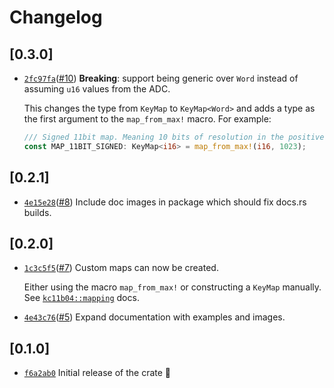 # Changelog

## \[0.3.0]

- [`2fc97fa`](https://github.com/Beanow/kc11b04-rs/commit/2fc97fadb95830a9b61aa38cd212dfc19dc09300)([#10](https://github.com/Beanow/kc11b04-rs/pull/10)) **Breaking**: support being generic over `Word` instead of assuming `u16` values from the ADC.

  This changes the type from `KeyMap` to `KeyMap<Word>` and adds a type as the first argument to the `map_from_max!` macro. For example:

  ```rust
  /// Signed 11bit map. Meaning 10 bits of resolution in the positive voltage range.
  const MAP_11BIT_SIGNED: KeyMap<i16> = map_from_max!(i16, 1023);
  ```

## \[0.2.1]

- [`4e15e28`](https://github.com/Beanow/kc11b04-rs/commit/4e15e28d236994c1513c84216757c8fb67829806)([#8](https://github.com/Beanow/kc11b04-rs/pull/8)) Include doc images in package which should fix docs.rs builds.

## \[0.2.0]

- [`1c3c5f5`](https://github.com/Beanow/kc11b04-rs/commit/1c3c5f512f2a8e6f637012ffdbd6742b213cc888)([#7](https://github.com/Beanow/kc11b04-rs/pull/7)) Custom maps can now be created.

  Either using the macro `map_from_max!` or constructing a `KeyMap` manually.
  See [`kc11b04::mapping`](https://docs.rs/kc11b04/0.2.1/kc11b04/mapping/index.html) docs.

- [`4e43c76`](https://github.com/Beanow/kc11b04-rs/commit/4e43c7604ab655606ff3343a40e00afcb9922469)([#5](https://github.com/Beanow/kc11b04-rs/pull/5)) Expand documentation with examples and images.

## \[0.1.0]

- [`f6a2ab0`](https://github.com/Beanow/kc11b04-rs/commit/f6a2ab0e341048e9d4ef19034f4af3c2c8092a53) Initial release of the crate :tada:
